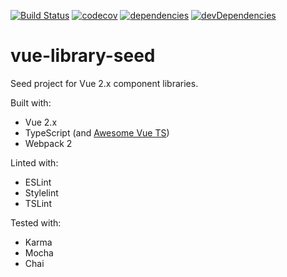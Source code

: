 [![Build Status](https://semaphoreci.com/api/v1/schuijers/vue-library-seed/branches/typescript/shields_badge.svg)](https://semaphoreci.com/schuijers/vue-library-seed/branches/typescript)
[![codecov](https://codecov.io/gh/schuijers/vue-library-seed/branch/typescript/graph/badge.svg)](https://codecov.io/gh/schuijers/vue-library-seed/branch/typescript)
[![dependencies](https://david-dm.org/schuijers/vue-library-seed/typescriptsvg)](https://david-dm.org/schuijers/vue-library-seed/typescript)
[![devDependencies](https://david-dm.org/schuijers/vue-library-seed/typescript/dev-status.svg)](https://david-dm.org/schuijers/vue-library-seed/typescript?type=dev)

# vue-library-seed
Seed project for Vue 2.x component libraries.

Built with:
* Vue 2.x
* TypeScript (and [Awesome Vue TS](https://github.com/HerringtonDarkholme/av-ts))
* Webpack 2

Linted with:
* ESLint
* Stylelint
* TSLint

Tested with:
* Karma
* Mocha
* Chai
